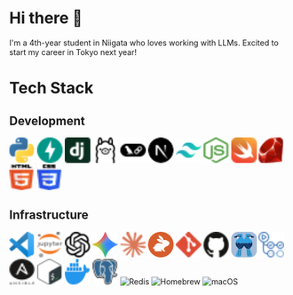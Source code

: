 # Hi there 👋

I'm a 4th-year student in Niigata who loves working with LLMs. Excited to start my career in Tokyo next year!

# Tech Stack

## Development
<div>
<img class="skills__img" width="46" height="46" alt="Python" src="./icons/development/python.svg"/>
<img class="skills__img" width="46" height="46" alt="FastAPI" src="./icons/development/fastapi.svg"/>
<img class="skills__img" width="46" height="46" alt="Django" src="./icons/development/django.svg"/>
<img class="skills__img" width="46" height="46" alt="Ollama" src="./icons/development/ollama.svg"/>
<img class="skills__img" width="46" height="46" alt="LangChain" src="./icons/development/langchain.svg"/>
<img class="skills__img" width="46" height="46" alt="Next.js" src="./icons/development/nextjs.svg"/>
<img class="skills__img" width="46" height="46" alt="Tailwind CSS" src="./icons/development/tailwindcss.svg"/>
<img class="skills__img" width="46" height="46" alt="Node.js" src="./icons/development/nodejs.svg"/>
<img class="skills__img" width="46" height="46" alt="Swift" src="./icons/development/swift.svg"/>
<img class="skills__img" width="46" height="46" alt="Ruby" src="./icons/development/ruby.svg"/>
<img class="skills__img" width="46" height="46" alt="HTML5" src="./icons/development/html5.svg"/>
<img class="skills__img" width="46" height="46" alt="CSS3" src="./icons/development/css3.svg"/>
</div>

## Infrastructure
<div>
<img class="skills__img" width="46" height="46" alt="Visual Studio Code" src="./icons/infrastructure/vscode.svg"/>
<img class="skills__img" width="46" height="46" alt="Jupyter" src="./icons/infrastructure/jupyter.svg"/>
<img class="skills__img" width="46" height="46" alt="OpenAI" src="./icons/infrastructure/openai.svg"/>
<img class="skills__img" width="46" height="46" alt="Gemini" src="./icons/infrastructure/gemini.svg"/>
<img class="skills__img" width="46" height="46" alt="Claude" src="./icons/infrastructure/claude.svg"/>
<img class="skills__img" width="46" height="46" alt="CodeRabbit" src="./icons/infrastructure/coderabbit.svg"/>
<img class="skills__img" width="46" height="46" alt="Git" src="./icons/infrastructure/git.svg"/>
<img class="skills__img" width="46" height="46" alt="GitHub" src="./icons/infrastructure/github.svg"/>
<img class="skills__img" width="46" height="46" alt="Jujutsu" src="./icons/infrastructure/jj.svg"/>
<img class="skills__img" width="46" height="46" alt="GitHub Actions" src="./icons/infrastructure/github-actions.svg"/>
<img class="skills__img" width="46" height="46" alt="Ansible" src="./icons/infrastructure/ansible.svg"/>
<img class="skills__img" width="46" height="46" alt="Bash" src="./icons/infrastructure/bash.svg"/>
<img class="skills__img" width="46" height="46" alt="Docker" src="./icons/infrastructure/docker.svg"/>
<img class="skills__img" width="46" height="46" alt="PostgreSQL" src="./icons/infrastructure/postgresql.svg"/>
<img class="skills__img" width="46" height="46" alt="Redis" src="https://api.iconify.design/logos/redis.svg"/>
<img class="skills__img" width="46" height="46" alt="Homebrew" src="https://api.iconify.design/logos/homebrew.svg"/>
<img class="skills__img" width="46" height="46" alt="macOS" src="https://api.iconify.design/logos/apple.svg"/>
</div>
